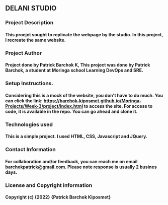 ## DELANI STUDIO

### Project Description
#### This proejct sought to replicate the webpage by the studio. In this project, I recreate the same website.

### Project Author

#### Project done by Patrick Barchok K, This project was done by Patrick Barchok, a student at Moringa school Learning DevOps and SRE.

### Setup Instructions.
#### Considering this is a mock of the website, you don't have to do much. You can click the link: https://barchok-kiposmet.github.io/Moringa-Projects/Week-3/project/index.html to access the site. For access to code, it is available in the repo. You can go ahead and clone it.

### Technologies used
#### This is a simple project. I used HTML, CSS, Javascript and JQuery.

### Contact Information
#### For collaboration and/or feedback, you can reach me on email barchokpatrick@gmail.com. Please note response is usually 2 busines days.

### License and Copyright information
#### Copyright (c) {2022} {Patrick Barchok Kiposmet}















